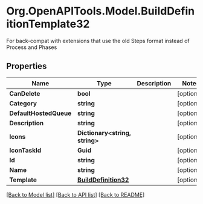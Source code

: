 # Org.OpenAPITools.Model.BuildDefinitionTemplate32
For back-compat with extensions that use the old Steps format instead of Process and Phases

## Properties

Name | Type | Description | Notes
------------ | ------------- | ------------- | -------------
**CanDelete** | **bool** |  | [optional] 
**Category** | **string** |  | [optional] 
**DefaultHostedQueue** | **string** |  | [optional] 
**Description** | **string** |  | [optional] 
**Icons** | **Dictionary&lt;string, string&gt;** |  | [optional] 
**IconTaskId** | **Guid** |  | [optional] 
**Id** | **string** |  | [optional] 
**Name** | **string** |  | [optional] 
**Template** | [**BuildDefinition32**](BuildDefinition32.md) |  | [optional] 

[[Back to Model list]](../README.md#documentation-for-models) [[Back to API list]](../README.md#documentation-for-api-endpoints) [[Back to README]](../README.md)

